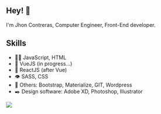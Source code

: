 

## Hey! 👋
I'm Jhon Contreras, Computer Engineer, Front-End developer.


## Skills
- 👨‍💻 JavaScript, HTML 
- 🚀 VueJS (in progress...)
- 🚀 ReactJS (after Vue)
- 👁️ SASS, CSS
- 🎯 Others: Bootstrap, Materialize, GIT, Wordpress
- ✒️ Design software: Adobe XD, Photoshop, Illustrator


<a href="https://www.linkedin.com/in/jhoncontrerassoto/">
  <img src="https://img.shields.io/badge/LinkedIn-0077B5?style=for-the-badge&logo=linkedin&logoColor=white" >
</a>



